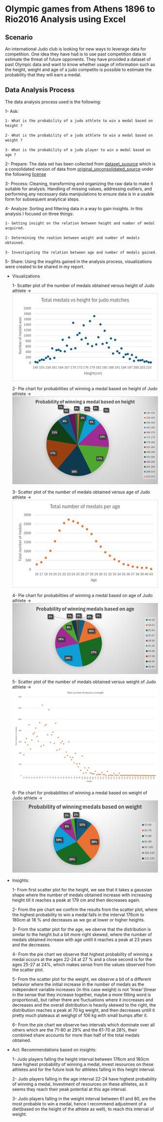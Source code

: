 # Olympic games from Athens 1896 to Rio2016 Analysis using Excel

## Scenario

An international Judo club is looking for new ways to leverage data for competition. One idea they have had is to use past competition data to estimate the threat of future opponents. They have provided  a dataset of past Olympic data and want to know whether usage of information such as the height, weight and age of a judo competito is possible to estimate the probability that they will earn a medal.

## Data Analysis Process

The data analysis process used is the following:

1- Ask:

    1- What is the probability of a judo athlete to win a medal based on height ?

    2- What is the probability of a judo athlete to win a medal based on weight ?

    3- What is the probability of a judo player to win a medal based on age ?

2- Prepare: The data set has been collected from [dataset_suource](https://www.kaggle.com/datasets/heesoo37/120-years-of-olympic-history-athletes-and-results) which is a consolidated version of data from [original_unconsolidated_source](https://www.sports-reference.com/) under the following [license](https://creativecommons.org/publicdomain/zero/1.0/)

3- Process: Cleaning, transforming and organizing the raw data to make it suitable for analysis. Handling of missing values, addressing outliers, and performing any necessary data manipulations to ensure data is in a usable form for subsequent analytical steps.

4- Analyze: Sorting and filtering data in a way to gain insights. In this analysis I focused on three things:

    1- Getting insight on the relation between height and number of medal acquired.

    2- Determining the reation between weight and number of medals obtained.

    3- Investigating the relation between age and number of medals gained.

5-  Share: Using the insgihts gained in the analysis process, visualizations were created to be shared in my report.

* Visualizations

    1- Scatter plot of the number of medals obtained versus height of Judo athlete -> ![scatter_height](https://github.com/KHMD2000/My-Portfolio./blob/main/Case%20study%3A%20Olympics%20dataset/Images/Visualizations/Total_number_of_medals_vs_height.png)

    2- Pie chart for probabilities of winning a medal based on height of Judo athlete -> ![pie_chart_height](https://github.com/KHMD2000/My-Portfolio./blob/main/Case%20study%3A%20Olympics%20dataset/Images/Visualizations/probability_of_winning_medals_based_on_height.png)

    3- Scatter plot of the number of medals obtained versus age of Judo athlete -> ![scatter_age](https://github.com/KHMD2000/My-Portfolio./blob/main/Case%20study%3A%20Olympics%20dataset/Images/Visualizations/total_number_of_medals_vs_age.png)

    4- Pie chart for probabilities of winning a medal based on age of Judo athlete -> ![pie_chart_age](https://github.com/KHMD2000/My-Portfolio./blob/main/Case%20study%3A%20Olympics%20dataset/Images/Visualizations/probability_of_winning_medals_based_on_age.png)

    5- Scatter plot of the number of medals obtained versus weight of Judo athlete -> ![scatter_weight](https://github.com/KHMD2000/My-Portfolio./blob/main/Case%20study%3A%20Olympics%20dataset/Images/Visualizations/total_number_of_medals_vs_weight.png)

    6- Pie chart for probabilities of winning a medal based on weight of Judo athlete -> ![pie_chart_weight](https://github.com/KHMD2000/My-Portfolio./blob/main/Case%20study%3A%20Olympics%20dataset/Images/Visualizations/probability_of_winning_medals_based_on_weight.png)

* Insights:

    1- From first scatter plot for the height, we see that it takes a gaussian shape where the number of medals obtained increase with increasing height till it reaches a peak at 179 cm and then decreases again.

    2- From the pie chart we confirm the results from the scatter plot, where the highest probability to win a medal falls in the interval 176cm to 180cm at 18 % and decreases as we go at lower or higher heights.

    3- From the scatter plot for the age, we oberve that the distribution is similar to the height but a bit more right skewed, where the number of medals obtained increase with age untill it reaches a peak at 23 years and the decreases.

    4- From the pie chart we observe that highest probability of winning a medal occurs at the ages 22-24 at 27 % and a close second is for the ages 25-27 at 24%, which makes sense from the values observed from the scatter plot.

    5- From the scatter plot for the weight, we observe a bit of a different behavior where the initial increase in the number of medals as the independent variable increases (in this case weight) is not 'linear'(linear in the sense that they increase together, maybe a more fitting word is proportional), but rather there are fluctuations where it inccreases and decreases and the overall distribution is heavily skewed to the right, the distribution reaches a peak at 70 kg weight, and then decreases untill it pretty much plateaus at weighgt of 106 kg with small bumps after it.

    6- From the pie chart we observe two intervals which dominate over all others which are the 71-80 at 29% and the 61-70 at 28%, their combined share accounts for more than half of the total medals obtained.

* Act: Recommendations based on insights:

    1- Judo players falling the height interval between 176cm and 180cm have highest probability of winning a medal, invest resources on these athletes and for the future look for athletes falling in this height interval.

    2- Judo players falling in the age interval 22-24 have highest probability of winning a medal, Investment of resources on these athletes, as it seems they reach their peak potential at this age interval.

    3- Judo players falling in the weight interval between 61 and 80, are the most probable to win a medal, hence I recommend adjustment of a diet(based on the height of the athlete as well), to reach this interval of weight.

